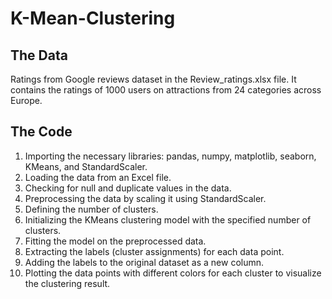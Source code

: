 # K-Mean-Clustering

## The Data
Ratings from Google reviews dataset in the Review_ratings.xlsx file. It contains the ratings of 1000 users on attractions from 24 categories across Europe.

## The Code
1. Importing the necessary libraries: pandas, numpy, matplotlib, seaborn, KMeans, and StandardScaler.
2. Loading the data from an Excel file.
3. Checking for null and duplicate values in the data.
4. Preprocessing the data by scaling it using StandardScaler.
5. Defining the number of clusters.
6. Initializing the KMeans clustering model with the specified number of clusters.
7. Fitting the model on the preprocessed data.
8. Extracting the labels (cluster assignments) for each data point.
9. Adding the labels to the original dataset as a new column.
10. Plotting the data points with different colors for each cluster to visualize the clustering result.
